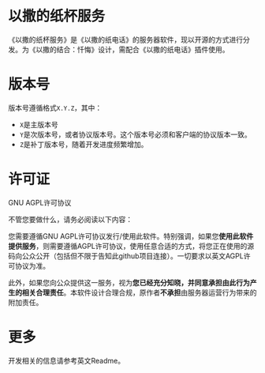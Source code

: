 # 以撒的纸杯服务

《以撒的纸杯服务》是《以撒的纸电话》的服务器软件，现以开源的方式进行分发。为《以撒的结合：忏悔》设计，需配合《以撒的纸电话》插件使用。

# 版本号

版本号遵循格式`X.Y.Z`，其中：
- `X`是主版本号
- `Y`是次版本号，或者协议版本号。这个版本号必须和客户端的协议版本一致。
- `Z`是补丁版本号，随着开发进度频繁增加。

# 许可证

GNU AGPL许可协议

不管您要做什么，请务必阅读以下内容：

您需要遵循GNU AGPL许可协议发行/使用此软件。特别强调，如果您**使用此软件提供服务**，则需要遵循AGPL许可协议，使用任意合适的方式，将您正在使用的源码向公众公开（包括但不限于告知此github项目连接）。一切要求以英文AGPL许可协议为准。

此外，如果您向公众提供这一服务，视为**您已经充分知晓，并同意承担由此行为产生的相关合理责任**。本软件设计合理合规，原作者**不承担**由服务器运营行为带来的附加责任。

# 更多

开发相关的信息请参考英文Readme。